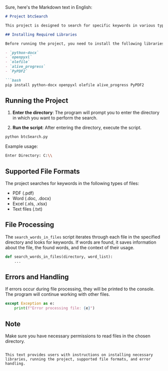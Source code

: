 Sure, here's the Markdown text in English:

```markdown
# Project btcSearch

This project is designed to search for specific keywords in various types of files within the specified directory.

## Installing Required Libraries

Before running the project, you need to install the following libraries using `pip install`:

- `python-docx`
- `openpyxl`
- `olefile`
- `alive_progress`
- `PyPDF2`

```bash
pip install python-docx openpyxl olefile alive_progress PyPDF2
```

## Running the Project

1. **Enter the directory**: The program will prompt you to enter the directory in which you want to perform the search.

2. **Run the script**: After entering the directory, execute the script.

```python
python btcSearch.py
```

Example usage:

```bash
Enter Directory: C:\\
```

## Supported File Formats

The project searches for keywords in the following types of files:

- PDF (.pdf)
- Word (.doc, .docx)
- Excel (.xls, .xlsx)
- Text files (.txt)

## File Processing

The `search_words_in_files` script iterates through each file in the specified directory and looks for keywords. If words are found, it saves information about the file, the found words, and the context of their usage.

```python
def search_words_in_files(directory, word_list):
    ...
```

## Errors and Handling

If errors occur during file processing, they will be printed to the console. The program will continue working with other files.

```python
except Exception as e:
    print(f"Error processing file: {e}")
```

## Note

Make sure you have necessary permissions to read files in the chosen directory.

```

This text provides users with instructions on installing necessary libraries, running the project, supported file formats, and error handling.

